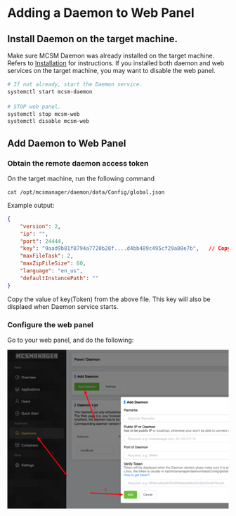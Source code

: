 # Adding a Daemon to Web Panel

## Install Daemon on the target machine.

Make sure MCSM Daemon was already installed on the target machine.
Refers to [Installation](getting-started/manual-install.md) for instructions.
If you installed both daemon and web services on the target machine, you may want to disable the web panel. 

```bash
# If not already, start the Daemon service.
systemctl start mcsm-daemon

# STOP web panel.
systemctl stop mcsm-web
systemctl disable mcsm-web 
```

## Add Daemon to Web Panel

### Obtain the remote daemon access token
On the target machine, run the following command
```
cat /opt/mcsmanager/daemon/data/Config/global.json
```
Example output:
```json
{
    "version": 2,       
    "ip": "",           
    "port": 24444,      
    "key": "9aad9b81f8794a7720b28f....d4bb489c495cf29a88e7b",   // Copy this   
    "maxFileTask": 2,       
    "maxZipFileSize": 60, 
    "language": "en_us",
    "defaultInstancePath": ""
}
```
Copy the value of key(Token) from the above file. This key will also be displaed when Daemon service starts.

### Configure the web panel
Go to your web panel, and do the following:

![paste-password-for-daemon](../images/paste-password-for-daemon.png)